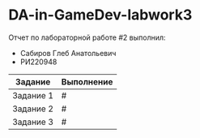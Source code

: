 # DA-in-GameDev-labwork3
Отчет по лабораторной работе #2 выполнил:
- Сабиров Глеб Анатольевич
- РИ220948


| Задание | Выполнение |
| ------ | ------ |
| Задание 1 | # |
| Задание 2 | # |
| Задание 3 | # |
